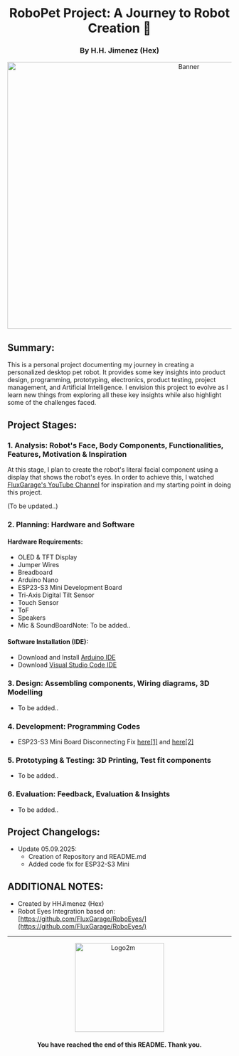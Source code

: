 <h1 align="center">RoboPet Project: A Journey to Robot Creation 🤖</h1>
<h3 align="center">By H.H. Jimenez (Hex)</h3>
<p align="center"><img width="800" height="600" alt="Banner" src="https://github.com/user-attachments/assets/15df38b4-1127-4f8a-967e-80f290ad8bb8" /></p>

## Summary:
This is a personal project documenting my journey in creating a personalized desktop pet robot. It provides some key insights into product design, programming, prototyping, electronics, product testing, project management, and Artificial Intelligence. I envision this project to evolve as I learn new things from exploring all these key insights while also highlight some of the challenges faced. 

## Project Stages:
### 1. Analysis: Robot's Face, Body Components, Functionalities, Features, Motivation & Inspiration
At this stage, I plan to create the robot's literal facial component using a display that shows the robot's eyes. In order to achieve this, I watched [FluxGarage's YouTube Channel](https://www.youtube.com/@FluxGarage) for inspiration and my starting point in doing this project.

(To be updated..)

### 2. Planning: Hardware and Software
#### Hardware Requirements:
  - OLED & TFT Display
  - Jumper Wires
  - Breadboard
  - Arduino Nano
  - ESP23-S3 Mini Development Board
  - Tri-Axis Digital Tilt Sensor
  - Touch Sensor
  - ToF
  - Speakers
  - Mic & SoundBoardNote: To be added..

#### Software Installation (IDE):
  - Download and Install [Arduino IDE](https://support.arduino.cc/hc/en-us/articles/360019833020-Download-and-install-Arduino-IDE)
  - Download [Visual Studio Code IDE](https://code.visualstudio.com/download)

### 3. Design: Assembling components, Wiring diagrams, 3D Modelling
- To be added..

### 4. Development: Programming Codes
- ESP23-S3 Mini Board Disconnecting Fix [here[1]](https://github.com/hexhart/RoboPet-Project/blob/main/Arduino-Codes/ESP32-S3Mini/disconnect-fix) and [here[2]](https://github.com/hexhart/RoboPet-Project/blob/main/Arduino-Codes/ESP32-S3Mini/disconnect-fix-lightsOff)

### 5. Prototyping & Testing: 3D Printing, Test fit components
- To be added..

### 6. Evaluation: Feedback, Evaluation & Insights
- To be added..

## Project Changelogs:
- Update 05.09.2025:
    - Creation of Repository and README.md
    - Added code fix for ESP32-S3 Mini

## ADDITIONAL NOTES:
- Created by HHJimenez (Hex)
- Robot Eyes Integration based on: [https://github.com/FluxGarage/RoboEyes/](https://github.com/FluxGarage/RoboEyes/)
__________________________________________
<p align="center"><img width="200" height="200" alt="Logo2m" src="https://github.com/user-attachments/assets/147e72b3-d07b-43d9-aa80-f49094e3b592" /></p>
<h4 align="center">You have reached the end of this README. Thank you.</h4>
